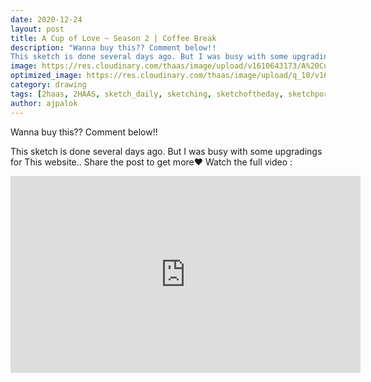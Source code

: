 ```yaml
---
date: 2020-12-24
layout: post
title: A Cup of Love ~ Season 2 | Coffee Break
description: "Wanna buy this?? Comment below!!
This sketch is done several days ago. But I was busy with some upgradings for This website.. Share the post to get more❤️"
image: https://res.cloudinary.com/thaas/image/upload/v1610643173/A%20Cup%20Of%20Love%20%7C%20Season%202%20%7C%20Coffee%20Break.jpg
optimized_image: https://res.cloudinary.com/thaas/image/upload/q_10/v1610643173/A%20Cup%20Of%20Love%20%7C%20Season%202%20%7C%20Coffee%20Break.jpg
category: drawing
tags: [2haas, 2HAAS, sketch_daily, sketching, sketchoftheday, sketchporn, sketchbookdrawing, sketchbook, sketchofinstagram, sketch, tea, teatime, tealover, tealovers, teaporn, coffee, coffeelover, coffeetime, coffeeaddict, coffeelovers, coffeegram, coffeeart, coffeeporn, coffee, coffeemug, coffeemugs]
author: ajpalok
---
```

Wanna buy this?? Comment below!!
  
This sketch is done several days ago. But I was busy with some upgradings for This website.. Share the post to get more❤️
Watch the full video :
  
<iframe width="560" height="315" src="https://www.youtube-nocookie.com/embed/dGfcsZl5epo" frameborder="0" allow="accelerometer; autoplay; encrypted-media; gyroscope; picture-in-picture" allowfullscreen></iframe>